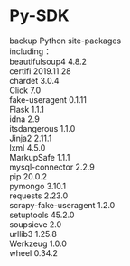 # Py-SDK  
backup Python site-packages  
including：  
beautifulsoup4        4.8.2  
certifi               2019.11.28  
chardet               3.0.4  
Click                 7.0  
fake-useragent        0.1.11  
Flask                 1.1.1  
idna                  2.9  
itsdangerous          1.1.0  
Jinja2                2.11.1  
lxml                  4.5.0  
MarkupSafe            1.1.1  
mysql-connector       2.2.9   
pip                   20.0.2  
pymongo               3.10.1  
requests              2.23.0  
scrapy-fake-useragent 1.2.0  
setuptools            45.2.0  
soupsieve             2.0  
urllib3               1.25.8  
Werkzeug              1.0.0  
wheel                 0.34.2  
